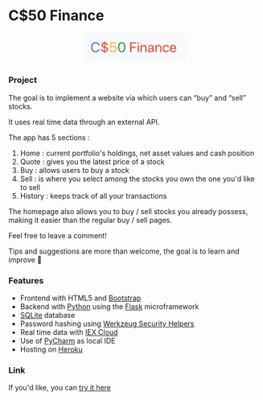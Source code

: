 # C$50 Finance

<p align="center" margin-top="30">
  <img width="200" src="cs-50-logo.png" alt="Logo">
</p>

### Project

The goal is to implement a website via which users can “buy” and “sell” stocks.  

It uses real time data through an external API.  

The app has 5 sections :
1. Home : current portfolio's holdings, net asset values and cash position
1. Quote : gives you the latest price of a stock
1. Buy : allows users to buy a stock
1. Sell : is where you select among the stocks you own the one you'd like to sell
1. History : keeps track of all your transactions  

The homepage also allows you to buy / sell stocks you already possess, making it easier than the regular buy / sell pages.  

Feel free to leave a comment!  

Tips and suggestions are more than welcome, the goal is to learn and improve :rocket:

### Features

-   Frontend with HTML5 and [Bootstrap](https://getbootstrap.com/)
-   Backend with [Python](https://www.python.org/) using the [Flask](https://flask.palletsprojects.com/en/1.1.x/) microframework
-   [SQLite](https://sqlite.org/index.html) database
-   Password hashing using [Werkzeug Security Helpers](https://werkzeug.palletsprojects.com/en/1.0.x/utils/#module-werkzeug.security)
-   Real time data with [IEX Cloud](https://iexcloud.io/)
-   Use of [PyCharm](https://www.jetbrains.com/pycharm/) as local IDE
-   Hosting on [Heroku](https://www.heroku.com/home)

### Link

If you'd like, you can [try it here](https://cs-50-finance.herokuapp.com)